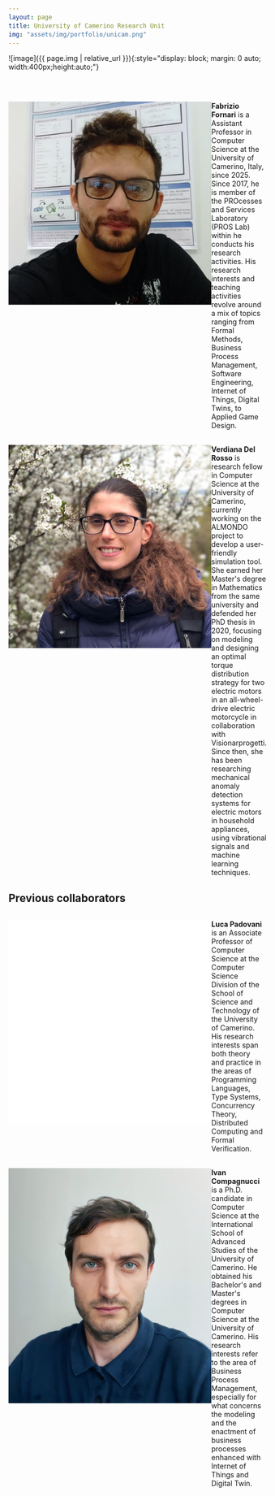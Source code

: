 ```yaml
---
layout: page
title: University of Camerino Research Unit
img: "assets/img/portfolio/unicam.png"
---
```


![image]({{ page.img | relative_url }}){:style="display: block; margin: 0 auto; width:400px;height:auto;"}

<div style="display: flex; align-items: flex-start; margin-bottom: 20px; margin-top: 60px;">
    <img src="/assets/img/consortium/Fabrizio.jpeg" alt="Fabrizio Fornari" style="width: 400px;">
    <div>
        <a style="font-weight: bold; text-decoration: black">Fabrizio Fornari</a> is a Assistant Professor in Computer Science at the University of Camerino, Italy, since 2025. 
        Since 2017, he is member of the PROcesses and Services Laboratory (PROS Lab) within he conducts his research activities. His research interests and teaching activities revolve around a mix of topics ranging from Formal Methods, Business Process Management, Software Engineering, Internet of Things, Digital Twins, to Applied Game Design.
    </div>
</div>

<div style="display: flex; align-items: flex-start; margin-bottom: 20px;margin-top: 30px;">
    <img src="/assets/img/consortium/Verdiana_DelRosso.png" alt="Verdiana Del Rosso" style="width: 400px;">
    <div>
        <a style="font-weight: bold; text-decoration: black">Verdiana Del Rosso</a> is  research fellow in Computer Science at the University of Camerino, currently working on the ALMONDO project to develop a user-friendly simulation tool. 
        She earned her Master's degree in Mathematics from the same university and defended her PhD thesis in 2020, focusing on modeling and designing an optimal torque distribution strategy for two electric motors in an all-wheel-drive electric motorcycle in collaboration with Visionarprogetti. 
        Since then, she has been researching mechanical anomaly detection systems for electric motors in household appliances, using vibrational signals and machine learning techniques.
    </div>
</div>

## Previous collaborators

<div style="display: flex; align-items: flex-start; margin-bottom: 20px;margin-top: 30px;">
    <img src="/assets/img/consortium/Luca_Padovani.jpg" alt="Luca Padovani" style="width: 400px;">
    <div>
        <a style="font-weight: bold; text-decoration: black">Luca Padovani</a> is an Associate Professor of Computer Science at the Computer Science Division of the School of Science and Technology of the University of Camerino. His research interests span both theory and practice in the areas of Programming Languages, Type Systems, Concurrency Theory, Distributed Computing and Formal Verification.
    </div>
</div>

<div style="display: flex; align-items: flex-start; margin-bottom: 20px;margin-top: 30px;">
    <img src="/assets/img/consortium/Compagnucci-img.jpg" alt="Ivan Compagnucci" style="width: 400px;">
    <div>
        <a style="font-weight: bold; text-decoration: black">Ivan Compagnucci</a> is a Ph.D. candidate in Computer Science at the International School of Advanced Studies of the University of Camerino. He obtained his Bachelor's and Master's degrees in Computer Science at the University of Camerino. His research interests refer to the area of Business Process Management, especially for what concerns the modeling and the enactment of business processes enhanced with Internet of Things and Digital Twin.
    </div>
</div>


